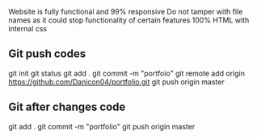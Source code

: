 Website is fully functional and 99% responsive
Do not tamper with file names as it could stop functionality of certain features
100% HTML with internal css

## Git push codes
git init
git status
git add .
git commit -m "portfoio"
git remote add origin https://github.com/Danicon04/portfolio.git
git push origin master


## Git after changes code
git add .
git commit -m "portfolio"
git push origin master
